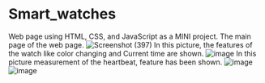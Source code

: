 # Smart_watches
Web page using HTML, CSS, and JavaScript as a MINI project.
The main page of the web page.
![Screenshot (397)](https://github.com/AKM1828/Smart_watches/assets/109887138/3adc3ef7-5563-4dbc-86ae-c10a05ba6d1b)
In this picture, the features of the watch like color changing and Current time are shown.
![image](https://github.com/AKM1828/Smart_watches/assets/109887138/5de90ae5-2acf-4b49-a148-4641717f486b)
In this picture measurement of the heartbeat, feature has been shown.
![image](https://github.com/AKM1828/Smart_watches/assets/109887138/745a067c-1762-4ffc-b20e-c5c082af4426)
![image](https://github.com/AKM1828/Smart_watches/assets/109887138/9342cddc-0ef7-484e-b808-01b79d77d781)

